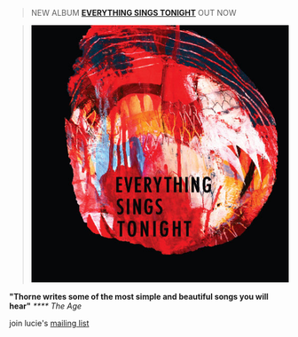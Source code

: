 > NEW ALBUM [__EVERYTHING SINGS TONIGHT__](?p=albums/everything-sings-tonight) OUT NOW

> [![](data/image/front/everything.jpg)](?p=albums/everything-sings-tonight)

**"Thorne writes some of the most simple and beautiful songs you
will hear"** _**** The Age_

join lucie's [mailing list](?p=forms/mailing-list)

[1]: ?p=albums/everything-sings-tonight
